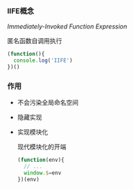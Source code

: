 ### IIFE概念

*Immediately-Invoked Function Expression*

匿名函数自调用执行

``` javascript
(function(){
  console.log('IIFE')
})()
```

### 作用

- 不会污染全局命名空间

- 隐藏实现

- 实现模块化

  现代模块化的开端

  ``` javascript
  (function(env){
    // ...
    window.$=env
  })(env)
  ```

  

